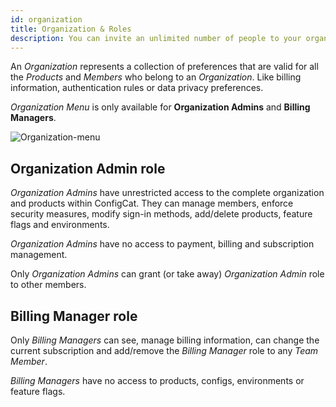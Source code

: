 ```yaml
---
id: organization
title: Organization & Roles
description: You can invite an unlimited number of people to your organization in ConfigCat. Learn how to manage your organization and its roles.
---
```

An *Organization* represents a collection of preferences that are valid for all the *Products* and *Members* who belong to
an *Organization*. Like billing information, authentication rules or data privacy preferences.

*Organization Menu* is only available for **Organization Admins** and **Billing Managers**.

![Organization-menu](/assets/organization-menu.png)

## Organization Admin role
*Organization Admins* have unrestricted access to the complete organization and products within ConfigCat. 
They can manage members, enforce security measures, modify sign-in methods, add/delete products, feature flags and environments. 

*Organization Admins* have no access to payment, billing and subscription management. 

Only *Organization Admins* can grant (or take away) *Organization Admin* role to other members.

## Billing Manager role
Only *Billing Managers* can see, manage billing information, can change the current subscription and add/remove 
the *Billing Manager* role to any *Team Member*.

*Billing Managers* have no access to products, configs, environments or feature flags.